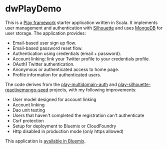 dwPlayDemo
==========

This is a [Play framework](https://www.playframework.com/) starter application written in Scala. 
It implements user management and authentication with [Silhouette](http://silhouette.mohiva.com/) 
and uses [MongoDB](https://www.mongodb.org/) for user storage. The application provides:

  * Email-based user sign up flow.
  * Email-based password reset flow.
  * Authentication using credentials (email + password).
  * Account linking: link your Twitter profile to your credentials profile.
  * OAuth1 Twitter authentication.
  * Anonymous or authenticated access to home page.
  * Profile information for authenticated users.

The code derives from the [play-multidomain-auth](https://github.com/adrianhurt/play-multidomain-auth)
and [play-silhouette-reactivemongo-seed](https://github.com/ezzahraoui/play-silhouette-reactivemongo-seed) 
projects, with my following improvements:

  * User model designed for account linking
  * Account linking
  * Dao unit testing
  * Users that haven't completed the registration can't authenticate
  * Csrf protection
  * Setup for deployment to Bluemix or CloudFoundry
  * Http disabled in production mode (only https allowed) 

This application is [available in Bluemix](https://dwplaydemo.mybluemix.net).

